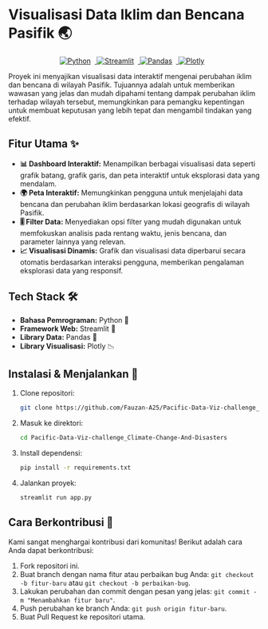 # Visualisasi Data Iklim dan Bencana Pasifik 🌏

<p align="center">
  <a href="https://www.python.org/" target="_blank">
    <img style="margin-right: 8px;" src="https://img.shields.io/badge/Python-3776AB?style=for-the-badge&logo=python&logoColor=white" alt="Python">
  </a>
  <a href="https://pacific-data-viz-challengeclimate-change-and-disasters.streamlit.app/" target="_blank">
    <img style="margin-right: 8px;" src="https://img.shields.io/badge/Streamlit-FF4B4B?style=for-the-badge&logo=streamlit&logoColor=white" alt="Streamlit">
  </a>
  <a href="https://pandas.pydata.org/" target="_blank">
    <img style="margin-right: 8px;" src="https://img.shields.io/badge/Pandas-150458?style=for-the-badge&logo=pandas&logoColor=white" alt="Pandas">
  </a>
  <a href="https://plotly.com/" target="_blank">
    <img style="margin-right: 8px;" src="https://img.shields.io/badge/Plotly-239120?style=for-the-badge&logo=plotly&logoColor=white" alt="Plotly">
  </a>
</p>

Proyek ini menyajikan visualisasi data interaktif mengenai perubahan iklim dan bencana di wilayah Pasifik. Tujuannya adalah untuk memberikan wawasan yang jelas dan mudah dipahami tentang dampak perubahan iklim terhadap wilayah tersebut, memungkinkan para pemangku kepentingan untuk membuat keputusan yang lebih tepat dan mengambil tindakan yang efektif.

## Fitur Utama ✨

*   **📊 Dashboard Interaktif:** Menampilkan berbagai visualisasi data seperti grafik batang, grafik garis, dan peta interaktif untuk eksplorasi data yang mendalam.
*   **🌍 Peta Interaktif:** Memungkinkan pengguna untuk menjelajahi data bencana dan perubahan iklim berdasarkan lokasi geografis di wilayah Pasifik.
*   **🎚️ Filter Data:** Menyediakan opsi filter yang mudah digunakan untuk memfokuskan analisis pada rentang waktu, jenis bencana, dan parameter lainnya yang relevan.
*   **📈 Visualisasi Dinamis:** Grafik dan visualisasi data diperbarui secara otomatis berdasarkan interaksi pengguna, memberikan pengalaman eksplorasi data yang responsif.

## Tech Stack 🛠️

*   **Bahasa Pemrograman:** Python 🐍
*   **Framework Web:** Streamlit 🎈
*   **Library Data:** Pandas 🐼
*   **Library Visualisasi:** Plotly 📉

## Instalasi & Menjalankan 🚀

1.  Clone repositori:

    ```bash
    git clone https://github.com/Fauzan-A25/Pacific-Data-Viz-challenge_Climate-Change-And-Disasters
    ```

2.  Masuk ke direktori:

    ```bash
    cd Pacific-Data-Viz-challenge_Climate-Change-And-Disasters
    ```

3.  Install dependensi:

    ```bash
    pip install -r requirements.txt
    ```

4.  Jalankan proyek:

    ```bash
    streamlit run app.py
    ```

## Cara Berkontribusi 🤝

Kami sangat menghargai kontribusi dari komunitas! Berikut adalah cara Anda dapat berkontribusi:

1.  Fork repositori ini.
2.  Buat branch dengan nama fitur atau perbaikan bug Anda: `git checkout -b fitur-baru` atau `git checkout -b perbaikan-bug`.
3.  Lakukan perubahan dan commit dengan pesan yang jelas: `git commit -m "Menambahkan fitur baru"`.
4.  Push perubahan ke branch Anda: `git push origin fitur-baru`.
5.  Buat Pull Request ke repositori utama.

